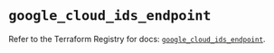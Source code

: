 # `google_cloud_ids_endpoint`

Refer to the Terraform Registry for docs: [`google_cloud_ids_endpoint`](https://registry.terraform.io/providers/hashicorp/google/6.49.0/docs/resources/cloud_ids_endpoint).
